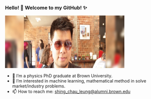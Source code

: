 ###  Hello! 👋 Welcome to my GitHub! ✨

<img src="me_band.JPG" alt="me" width="393" height="174">

- 🔭 I’m a physics PhD graduate at Brown University. 
- 🌱 I’m interested in machine learning, mathematical method in solve market/industry problems.
- 📫 How to reach me: shing_chau_leung@alumni.brown.edu
